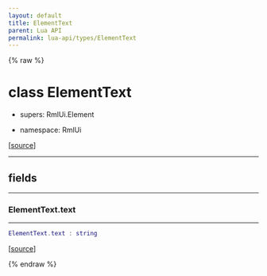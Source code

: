 ```yaml
---
layout: default
title: ElementText
parent: Lua API
permalink: lua-api/types/ElementText
---
```


{% raw %}

# class ElementText


- supers: RmlUi.Element


- namespace: RmlUi



[<a href="https://github.com/beyond-all-reason/RecoilEngine/blob/b29554ca8a91605fa235eafe60ad740783359665/rts/Rml/SolLua/bind/ElementDerived.cpp#L44-L46" target="_blank">source</a>]







---



## fields
---

### ElementText.text
---
```lua
ElementText.text : string
```



[<a href="https://github.com/beyond-all-reason/RecoilEngine/blob/b29554ca8a91605fa235eafe60ad740783359665/rts/Rml/SolLua/bind/ElementDerived.cpp#L49-L49" target="_blank">source</a>]










{% endraw %}